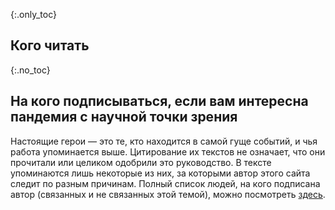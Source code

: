{:.only_toc}
## Кого читать

{:.no_toc}
## На кого подписываться, если вам интересна пандемия с научной точки зрения

Настоящие герои — это те, кто находится в самой гуще событий, и чья работа упоминается выше. Цитирование их текстов не означает, что они прочитали или целиком одобрили это руководство. В тексте упоминаются лишь некоторые из них, за которыми автор этого сайта следит по разным причинам. Полный список людей, на кого подписана автор (связанных и не связанных этой темой), можно посмотреть [здесь](https://twitter.com/figgyjam/following).
